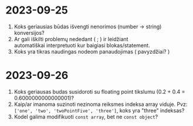 # 2023-09-25
1. Koks geriausias būdas išvengti nenorimos (number -> string) konversijos?
2. Ar gali iškilti problemų nededant ( ; ) ir leidžiant automatiškai interpretuoti kur baigiasi blokas/statement.
3. Koks yra tikras naudingas nodeom panaudojimas ( pavyzdžiai? )

# 2023-09-26
1. Koks geriausas budas susidoroti su floating point tikslumu (0.2 + 0.4 = 0.6000000000000001)?
2. Kaip/ar imanoma suzinoti nezinoma reiksmes indeksa array viduje. Pvz:`['one', 'two', 'twoPointFive', 'three']`, koks yra "three" indeksas?
3. Kodel galima modifikuoti `const array`, bet ne `const object`?
